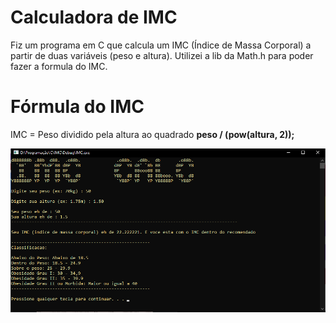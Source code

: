 # Calculadora de IMC
Fiz um programa em C que calcula um IMC (Índice de Massa Corporal) a partir de duas variáveis (peso e altura).
Utilizei a lib da Math.h para poder fazer a formula do IMC.

# Fórmula do IMC
IMC = Peso dividido pela altura ao quadrado
<b>peso / (pow(altura, 2));<b>

  ![GitHub Logo](1.png)
